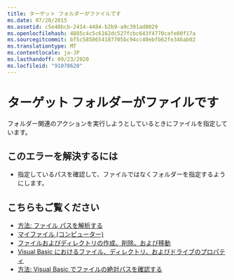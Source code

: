 ```yaml
---
title: ターゲット フォルダーがファイルです
ms.date: 07/20/2015
ms.assetid: c5e40bcb-2414-4484-b2b9-a9c391ad0029
ms.openlocfilehash: 4885c4c5c6162dc527fcbc643f4770cafe00f17a
ms.sourcegitcommit: bf5c5850654187705bc94cc40ebfb62fe346ab02
ms.translationtype: MT
ms.contentlocale: ja-JP
ms.lasthandoff: 09/23/2020
ms.locfileid: "91078620"
---
```

# <a name="target-folder-is-a-file"></a>ターゲット フォルダーがファイルです

フォルダー関連のアクションを実行しようとしているときにファイルを指定しています。  
  
## <a name="to-correct-this-error"></a>このエラーを解決するには  
  
- 指定しているパスを確認して、ファイルではなくフォルダーを指定するようにします。  
  
## <a name="see-also"></a>こちらもご覧ください

- [方法: ファイル パスを解析する](../developing-apps/programming/drives-directories-files/how-to-parse-file-paths.md)
- [マイファイル (コンピューター)](xref:Microsoft.VisualBasic.FileIO.FileSystem)
- [ファイルおよびディレクトリの作成、削除、および移動](../developing-apps/programming/drives-directories-files/creating-deleting-and-moving-files-and-directories.md)
- [Visual Basic におけるファイル、ディレクトリ、およびドライブのプロパティ](/previous-versions/visualstudio/visual-studio-2010/as4xcs58(v=vs.100))
- [方法: Visual Basic でファイルの絶対パスを確認する](/previous-versions/visualstudio/visual-studio-2010/e00wt2d8(v=vs.100))
